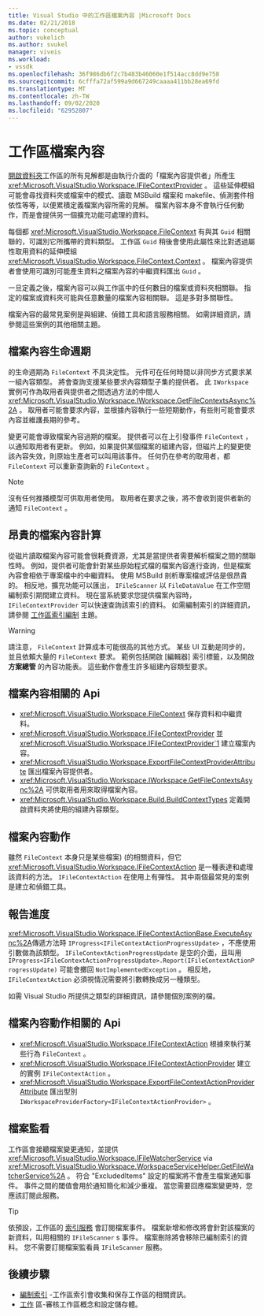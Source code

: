 ```yaml
---
title: Visual Studio 中的工作區檔案內容 |Microsoft Docs
ms.date: 02/21/2018
ms.topic: conceptual
author: vukelich
ms.author: svukel
manager: viveis
ms.workload:
- vssdk
ms.openlocfilehash: 36f986db6f2c7b483b46060e1f514acc8dd9e758
ms.sourcegitcommit: 6cfffa72af599a9d667249caaaa411bb28ea69fd
ms.translationtype: MT
ms.contentlocale: zh-TW
ms.lasthandoff: 09/02/2020
ms.locfileid: "62952807"
---
```

# <a name="workspace-file-contexts"></a>工作區檔案內容

[開啟資料夾](../ide/develop-code-in-visual-studio-without-projects-or-solutions.md)工作區的所有見解都是由執行介面的「檔案內容提供者」所產生 <xref:Microsoft.VisualStudio.Workspace.IFileContextProvider> 。 這些延伸模組可能會尋找資料夾或檔案中的模式、讀取 MSBuild 檔案和 makefile、偵測套件相依性等等，以便累積定義檔案內容所需的見解。 檔案內容本身不會執行任何動作，而是會提供另一個擴充功能可處理的資料。

每個都 <xref:Microsoft.VisualStudio.Workspace.FileContext> 有與其 `Guid` 相關聯的，可識別它所攜帶的資料類型。 工作區 `Guid` 稍後會使用此屬性來比對透過屬性取用資料的延伸模組 <xref:Microsoft.VisualStudio.Workspace.FileContext.Context> 。 檔案內容提供者會使用可識別可能產生資料之檔案內容的中繼資料匯出 `Guid` 。

一旦定義之後，檔案內容可以與工作區中的任何數目的檔案或資料夾相關聯。 指定的檔案或資料夾可能與任意數量的檔案內容相關聯。 這是多對多關聯性。

檔案內容的最常見案例是與組建、偵錯工具和語言服務相關。 如需詳細資訊，請參閱這些案例的其他相關主題。

## <a name="file-context-lifecycle"></a>檔案內容生命週期

的生命週期為 `FileContext` 不具決定性。 元件可在任何時間以非同步方式要求某一組內容類型。 將會查詢支援某些要求內容類型子集的提供者。 此 `IWorkspace` 實例可作為取用者與提供者之間透過方法的中間人 <xref:Microsoft.VisualStudio.Workspace.IWorkspace.GetFileContextsAsync%2A> 。 取用者可能會要求內容，並根據內容執行一些短期動作，有些則可能會要求內容並維護長期的參考。

變更可能會導致檔案內容過期的檔案。 提供者可以在上引發事件 `FileContext` ，以通知取用者有更新。 例如，如果提供某個檔案的組建內容，但磁片上的變更使該內容失效，則原始生產者可以叫用該事件。 任何仍在參考的取用者，都 `FileContext` 可以重新查詢新的 `FileContext` 。

>[!NOTE]
>沒有任何推播模型可供取用者使用。 取用者在要求之後，將不會收到提供者新的通知 `FileContext` 。

## <a name="expensive-file-context-computations"></a>昂貴的檔案內容計算

從磁片讀取檔案內容可能會很耗費資源，尤其是當提供者需要解析檔案之間的關聯性時。 例如，提供者可能會針對某些原始程式檔的檔案內容進行查詢，但是檔案內容會相依于專案檔中的中繼資料。 使用 MSBuild 剖析專案檔或評估是很昂貴的。 相反地，擴充功能可以匯出， `IFileScanner` 以 `FileDataValue` 在工作空間編制索引期間建立資料。 現在當系統要求您提供檔案內容時， `IFileContextProvider` 可以快速查詢該索引的資料。 如需編制索引的詳細資訊，請參閱 [工作區索引編制](workspace-indexing.md) 主題。

>[!WARNING]
>請注意， `FileContext` 計算成本可能很高的其他方式。 某些 UI 互動是同步的，並且依賴大量的 `FileContext` 要求。 範例包括開啟 [編輯器] 索引標籤，以及開啟 **方案總管** 的內容功能表。 這些動作會產生許多組建內容類型要求。

## <a name="file-context-related-apis"></a>檔案內容相關的 Api

- <xref:Microsoft.VisualStudio.Workspace.FileContext> 保存資料和中繼資料。
- <xref:Microsoft.VisualStudio.Workspace.IFileContextProvider> 並 <xref:Microsoft.VisualStudio.Workspace.IFileContextProvider`1> 建立檔案內容。
- <xref:Microsoft.VisualStudio.Workspace.ExportFileContextProviderAttribute> 匯出檔案內容提供者。
- <xref:Microsoft.VisualStudio.Workspace.IWorkspace.GetFileContextsAsync%2A> 可供取用者用來取得檔案內容。
- <xref:Microsoft.VisualStudio.Workspace.Build.BuildContextTypes> 定義開啟資料夾將使用的組建內容類型。

## <a name="file-context-actions"></a>檔案內容動作

雖然 `FileContext` 本身只是某些檔案)  (的相關資料，但它 <xref:Microsoft.VisualStudio.Workspace.IFileContextAction> 是一種表達和處理該資料的方法。 `IFileContextAction` 在使用上有彈性。 其中兩個最常見的案例是建立和偵錯工具。

## <a name="reporting-progress"></a>報告進度

<xref:Microsoft.VisualStudio.Workspace.IFileContextActionBase.ExecuteAsync%2A>傳遞方法時 `IProgress<IFileContextActionProgressUpdate>` ，不應使用引數做為該類型。 `IFileContextActionProgressUpdate` 是空的介面，且叫用 `IProgress<IFileContextActionProgressUpdate>.Report(IFileContextActionProgressUpdate)` 可能會擲回 `NotImplementedException` 。 相反地， `IFileContextAction` 必須視情況需要將引數轉換成另一種類型。

如需 Visual Studio 所提供之類型的詳細資訊，請參閱個別案例的檔。

## <a name="file-context-action-related-apis"></a>檔案內容動作相關的 Api

- <xref:Microsoft.VisualStudio.Workspace.IFileContextAction> 根據來執行某些行為 `FileContext` 。
- <xref:Microsoft.VisualStudio.Workspace.IFileContextActionProvider> 建立的實例 `IFileContextAction` 。
- <xref:Microsoft.VisualStudio.Workspace.ExportFileContextActionProviderAttribute> 匯出型別 `IWorkspaceProviderFactory<IFileContextActionProvider>` 。

## <a name="file-watching"></a>檔案監看

工作區會接聽檔案變更通知，並提供 <xref:Microsoft.VisualStudio.Workspace.IFileWatcherService> via <xref:Microsoft.VisualStudio.Workspace.WorkspaceServiceHelper.GetFileWatcherService%2A> 。 符合 "ExcludedItems" 設定的檔案將不會產生檔案通知事件。 事件之間的閾值會用於通知簡化和減少重複。 當您需要回應檔案變更時，您應該訂閱此服務。

>[!TIP]
>依預設，工作區的 [索引服務](workspace-indexing.md) 會訂閱檔案事件。 檔案新增和修改將會針對該檔案的新資料，叫用相關的 `IFileScanner` s 事件。 檔案刪除將會移除已編制索引的資料。 您不需要訂閱檔案監看員 `IFileScanner` 服務。

## <a name="next-steps"></a>後續步驟

* [編制索引](workspace-indexing.md) -工作區索引會收集和保存工作區的相關資訊。
* [工作](workspaces.md) 區-審核工作區概念和設定儲存體。
